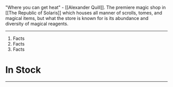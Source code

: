 "Where you can get heat" - [[Alexander Quill]].
The premiere magic shop in [[The Republic of Solaris]] which houses all manner of scrolls, tomes, and magical items, but what the store is known for is its abundance and diversity of magical reagents.

---
1. Facts
2. Facts
3. Facts

# In Stock
---
